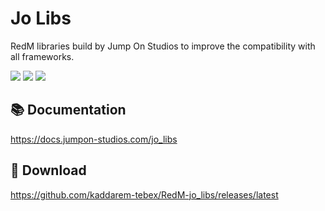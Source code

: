 # Jo Libs

RedM libraries build by Jump On Studios to improve the compatibility with all frameworks.

![](https://img.shields.io/github/v/release/Jump-On-Studios/RedM-jo_libs?logo=github) ![](https://img.shields.io/github/license/Jump-On-Studios/RedM-jo_libs) ![](https://img.shields.io/github/downloads/Jump-On-Studios/RedM-jo_libs/total) 
## 📚 Documentation

https://docs.jumpon-studios.com/jo_libs
## 🔗 Download

https://github.com/kaddarem-tebex/RedM-jo_libs/releases/latest
